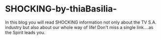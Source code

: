 # SHOCKING-by-thiaBasilia-
In this blog you will read SHOCKING information not only about the TV S.A. industry but also about our whole way of life! Don't miss a single link....as the Spirit leads you.
